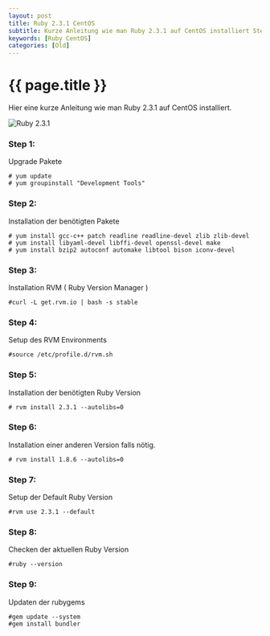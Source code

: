 ```yaml
---
layout: post
title: Ruby 2.3.1 CentOS
subtitle: Kurze Anleitung wie man Ruby 2.3.1 auf CentOS installiert Step 1 Upgrade Packages yum update yum groupinstall
keywords: [Ruby CentOS]
categories: [Old]
---
```

# {{ page.title }}

Hier eine kurze Anleitung wie man Ruby 2.3.1 auf CentOS installiert.

![Ruby 2.3.1](../../img/Ruby_Logo.webp)


### Step 1:
Upgrade Pakete
```
# yum update
# yum groupinstall "Development Tools"
```

### Step 2:
Installation der benötigten Pakete
```
# yum install gcc-c++ patch readline readline-devel zlib zlib-devel
# yum install libyaml-devel libffi-devel openssl-devel make
# yum install bzip2 autoconf automake libtool bison iconv-devel
```

### Step 3:
Installation RVM ( Ruby Version Manager )
```
#curl -L get.rvm.io | bash -s stable
```

### Step 4:
Setup des RVM Environments
```
#source /etc/profile.d/rvm.sh
```
### Step 5:
Installation der benötigten Ruby Version
```
# rvm install 2.3.1 --autolibs=0
```

### Step 6:
Installation einer anderen Version falls nötig.
```
# rvm install 1.8.6 --autolibs=0
```

### Step 7:
Setup der Default Ruby Version
```
#rvm use 2.3.1 --default
```

### Step 8:
Checken der aktuellen Ruby Version
```
#ruby --version
```

### Step 9:

Updaten der rubygems
```
#gem update --system
#gem install bundler
```
